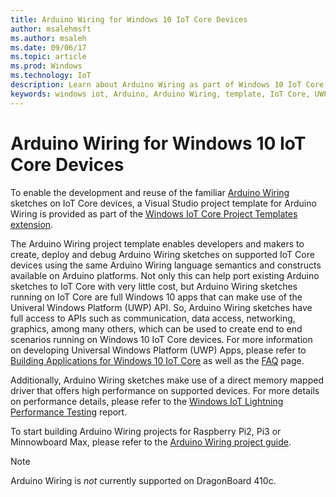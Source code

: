 ```yaml
---
title: Arduino Wiring for Windows 10 IoT Core Devices
author: msalehmsft
ms.author: msaleh
ms.date: 09/06/17      
ms.topic: article
ms.prod: Windows
ms.technology: IoT
description: Learn about Arduino Wiring as part of Windows 10 IoT Core.
keywords: windows iot, Arduino, Arduino Wiring, template, IoT Core, UWP
---
```


# Arduino Wiring for Windows 10 IoT Core Devices

To enable the development and reuse of the familiar [Arduino Wiring](https://www.arduino.cc/en/Reference/HomePage) sketches on IoT Core devices, a Visual Studio project template for Arduino Wiring is provided as part of the [Windows IoT Core Project Templates extension](https://go.microsoft.com/fwlink/?linkid=847472).

The Arduino Wiring project template enables developers and makers to create, deploy and debug Arduino Wiring sketches on supported IoT Core devices using the same Arduino Wiring language semantics and constructs available on Arduino platforms. Not only this can help port existing Arduino sketches to IoT Core with very little cost, but Arduino Wiring sketches running on IoT Core are full Windows 10 apps that can make use of the Univeral Windows Platform (UWP) API. So, Arduino Wiring sketches have full access to APIs such as communication, data access, networking, graphics, among many others, which can be used to create end to end scenarios running on Windows 10 IoT Core devices. For more information on developing Universal Windows Platform (UWP) Apps, please refer to [Building Applications for Windows 10 IoT Core](../develop-your-app/BuildingAppsForIoTCore.md) as well as the [FAQ](https://developer.microsoft.com/en-us/windows/iot/support/faqs) page.

Additionally, Arduino Wiring sketches make use of a direct memory mapped driver that offers high performance on supported devices. For more details on performance details, please refer to the [Windows IoT Lightning Performance Testing](../develop-your-app/LightningPerformance.md) report.

To start building Arduino Wiring projects for Raspberry Pi2, Pi3 or Minnowboard Max, please refer to the [Arduino Wiring project guide](ArduinoWiringProjectGuide.md).

> [!NOTE]
> Arduino Wiring is *not* currently supported on DragonBoard 410c.

